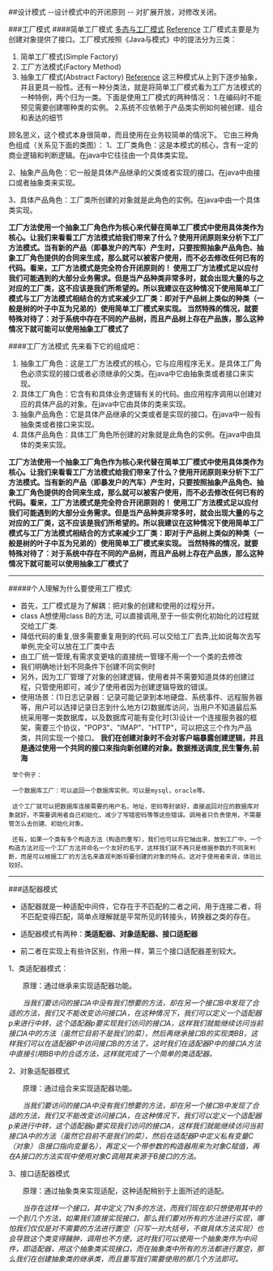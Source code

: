 ##设计模式 
--设计模式中的开闭原则 --  对扩展开放，对修改关闭。 


###工厂模式
####简单工厂模式
[多态与工厂模式](https://blog.csdn.net/yongwan5637/article/details/80459881)
[Reference](https://blog.csdn.net/qq_41589166/article/details/80295263)
工厂模式主要是为创建对象提供了接口。工厂模式按照《Java与模式》中的提法分为三类：
1. 简单工厂模式(Simple Factory) 
2. 工厂方法模式(Factory Method) 
3. 抽象工厂模式(Abstract Factory) [Reference](https://blog.csdn.net/wenzhi20102321/article/details/78153437)
这三种模式从上到下逐步抽象，并且更具一般性。还有一种分类法，就是将简单工厂模式看为工厂方法模式的一种特例，两个归为一类。下面是使用工厂模式的两种情况：
1.在编码时不能预见需要创建哪种类的实例。
2.系统不应依赖于产品类实例如何被创建、组合和表达的细节


顾名思义，这个模式本身很简单，而且使用在业务较简单的情况下。
它由三种角色组成（关系见下面的类图）：
1、工厂类角色：这是本模式的核心，含有一定的商业逻辑和判断逻辑。在java中它往往由一个具体类实现。

2、抽象产品角色：它一般是具体产品继承的父类或者实现的接口。在java中由接口或者抽象类来实现。

3、具体产品角色：工厂类所创建的对象就是此角色的实例。在java中由一个具体类实现。

**工厂方法使用一个抽象工厂角色作为核心来代替在简单工厂模式中使用具体类作为核心。让我们来看看工厂方法模式给我们带来了什么？使用开闭原则来分析下工厂方法模式。当有新的产品（即暴发户的汽车）产生时，只要按照抽象产品角色、抽象工厂角色提供的合同来生成，那么就可以被客户使用，而不必去修改任何已有的代码。看来，工厂方法模式是完全符合开闭原则的！
  使用工厂方法模式足以应付我们可能遇到的大部分业务需求。但是当产品种类非常多时，就会出现大量的与之对应的工厂类，这不应该是我们所希望的。所以我建议在这种情况下使用简单工厂模式与工厂方法模式相结合的方式来减少工厂类：即对于产品树上类似的种类（一般是树的叶子中互为兄弟的）使用简单工厂模式来实现。
  当然特殊的情况，就要特殊对待了：对于系统中存在不同的产品树，而且产品树上存在产品族，那么这种情况下就可能可以使用抽象工厂模式了**

####工厂方法模式
先来看下它的组成吧：
1. 抽象工厂角色：这是工厂方法模式的核心，它与应用程序无关。是具体工厂角色必须实现的接口或者必须继承的父类。在java中它由抽象类或者接口来实现。
2. 具体工厂角色：它含有和具体业务逻辑有关的代码。由应用程序调用以创建对应的具体产品的对象。在java中它由具体的类来实现。
3. 抽象产品角色：它是具体产品继承的父类或者是实现的接口。在java中一般有抽象类或者接口来实现。
4. 具体产品角色：具体工厂角色所创建的对象就是此角色的实例。在java中由具体的类来实现。

**工厂方法使用一个抽象工厂角色作为核心来代替在简单工厂模式中使用具体类作为核心。让我们来看看工厂方法模式给我们带来了什么？使用开闭原则来分析下工厂方法模式。当有新的产品（即暴发户的汽车）产生时，只要按照抽象产品角色、抽象工厂角色提供的合同来生成，那么就可以被客户使用，而不必去修改任何已有的代码。看来，工厂方法模式是完全符合开闭原则的！
使用工厂方法模式足以应付我们可能遇到的大部分业务需求。但是当产品种类非常多时，就会出现大量的与之对应的工厂类，这不应该是我们所希望的。所以我建议在这种情况下使用简单工厂模式与工厂方法模式相结合的方式来减少工厂类：即对于产品树上类似的种类（一般是树的叶子中互为兄弟的）使用简单工厂模式来实现。
当然特殊的情况，就要特殊对待了：对于系统中存在不同的产品树，而且产品树上存在产品族，那么这种情况下就可能可以使用抽象工厂模式了**

---
#####个人理解为什么要使用工厂模式:
* 首先，工厂模式是为了解耦：把对象的创建和使用的过程分开。
* class A想使用class B的方法, 可以直接调用,至于一些实例化初始化的过程就交给工厂类.
* 降低代码的重复,很多需要重复用到的代码.可以交给工厂去弄,比如说每次去写单例,完全可以放在工厂类中去
* 由工厂统一管理,有需求变更啥的直接统一管理不用一个一个类的去修改
* 我们明确地计划不同条件下创建不同实例时
* 另外，因为工厂管理了对象的创建逻辑，使用者并不需要知道具体的创建过程，只管使用即可，减少了使用者因为创建逻辑导致的错误。
* 使用场景：(1)日志记录器：记录可能记录到本地硬盘、系统事件、远程服务器等，用户可以选择记录日志到什么地方(2)数据库访问，当用户不知道最后系统采用哪一类数据库，以及数据库可能有变化时(3)设计一个连接服务器的框架，需要三个协议，"POP3"、"IMAP"、"HTTP"，可以把这三个作为产品类，共同实现一个接口。
**我们在创建对象时不会对客户端暴露创建逻辑，并且是通过使用一个共同的接口来指向新创建的对象。数据推送调度,民生警务,前海**
~~~
 举个例子：
 
 一个数据库工厂：可以返回一个数据库实例，可以是mysql，oracle等。
 
 这个工厂就可以把数据库连接需要的用户名，地址，密码等封装好，直接返回对应的数据库对象就好。不需要调用者自己初始化，减少了写错密码等等这些错误。调用者只负责使用，不需要管怎么去创建、初始化对象。
 
 还有，如果一个类有多个构造方法（构造的重写），我们也可以将它抽出来，放到工厂中，一个构造方法对应一个工厂方法并命名一个友好的名字，这样我们就不再只是根据参数的不同来判断，而是可以根据工厂的方法名来直观判断将要创建的对象的特点。这对于使用者来说，体验比较好。
~~~
 

----
###适配器模式
* 适配器就是一种适配中间件，它存在于不匹配的二者之间，用于连接二者，将不匹配变得匹配，简单点理解就是平常所见的转接头，转换器之类的存在。

* 适配器模式有两种：**类适配器、对象适配器、接口适配器**

* 前二者在实现上有些许区别，作用一样，第三个接口适配器差别较大。


1、类适配器模式：

　　原理：通过继承来实现适配器功能。

　　*当我们要访问的接口A中没有我们想要的方法，却在另一个接口B中发现了合适的方法，我们又不能改变访问接口A，在这种情况下，我们可以定义一个适配器p来进行中转，这个适配器p要实现我们访问的接口A，这样我们就能继续访问当前接口A中的方法（虽然它目前不是我们的菜），然后再继承接口B的实现类BB，这样我们可以在适配器P中访问接口B的方法了，这时我们在适配器P中的接口A方法中直接引用BB中的合适方法，这样就完成了一个简单的类适配器。*

2、对象适配器模式

　　原理：通过组合来实现适配器功能。

　　*当我们要访问的接口A中没有我们想要的方法，却在另一个接口B中发现了合适的方法，我们又不能改变访问接口A，在这种情况下，我们可以定义一个适配器p来进行中转，这个适配器p要实现我们访问的接口A，这样我们就能继续访问当前接口A中的方法（虽然它目前不是我们的菜），然后在适配器P中定义私有变量C（对象）（B接口指向变量名），再定义一个带参数的构造器用来为对象C赋值，再在A接口的方法实现中使用对象C调用其来源于B接口的方法。*

3、接口适配器模式

　　原理：通过抽象类来实现适配，这种适配稍别于上面所述的适配。

　　*当存在这样一个接口，其中定义了N多的方法，而我们现在却只想使用其中的一个到几个方法，如果我们直接实现接口，那么我们要对所有的方法进行实现，哪怕我们仅仅是对不需要的方法进行置空（只写一对大括号，不做具体方法实现）也会导致这个类变得臃肿，调用也不方便，这时我们可以使用一个抽象类作为中间件，即适配器，用这个抽象类实现接口，而在抽象类中所有的方法都进行置空，那么我们在创建抽象类的继承类，而且重写我们需要使用的那几个方法即可。*










